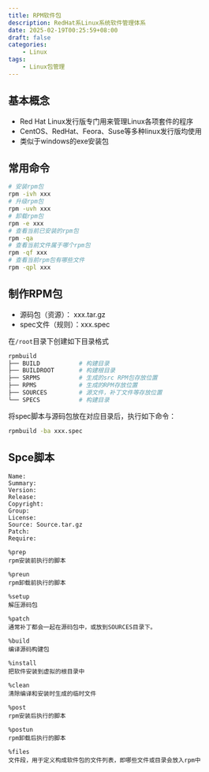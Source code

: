 ```yaml
---
title: RPM软件包
description: RedHat系Linux系统软件管理体系
date: 2025-02-19T00:25:59+08:00
draft: false
categories:
    - Linux
tags:
    - Linux包管理
---
```


## 基本概念

- Red Hat Linux发行版专门用来管理Linux各项套件的程序
- CentOS、RedHat、Feora、Suse等多种linux发行版均使用
- 类似于windows的exe安装包

## 常用命令

```bash
# 安装rpm包
rpm -ivh xxx
# 升级rpm包
rpm -uvh xxx
# 卸载rpm包
rpm -e xxx
# 查看当前已安装的rpm包
rpm -qa
# 查看当前文件属于哪个rpm包
rpm -qf xxx
# 查看当前rpm包有哪些文件
rpm -qpl xxx
```
## 制作RPM包

- 源码包（资源）： xxx.tar.gz
- spec文件（规则）：xxx.spec


在`/root`目录下创建如下目录格式

```bash
rpmbuild
├── BUILD           # 构建目录
├── BUILDROOT       # 构建根目录
├── SRPMS           # 生成的src RPM包存放位置
├── RPMS            # 生成的RPM存放位置
├── SOURCES         # 源文件，补丁文件等存放位置
└── SPECS           # 构建目录
```

将spec脚本与源码包放在对应目录后，执行如下命令：

```bash
rpmbuild -ba xxx.spec
```

## Spce脚本

```spec
Name:
Summary:
Version:
Release:
Copyright:
Group:
License:
Source: Source.tar.gz
Patch:
Require:

%prep
rpm安装前执行的脚本

%preun
rpm卸载前执行的脚本

%setup
解压源码包

%patch
通常补丁都会一起在源码包中，或放到SOURCES目录下。

%build
编译源码构建包

%install
把软件安装到虚拟的根目录中

%clean
清除编译和安装时生成的临时文件

%post
rpm安装后执行的脚本

%postun
rpm卸载后执行的脚本

%files
文件段，用于定义构成软件包的文件列表，即哪些文件或目录会放入rpm中
```
